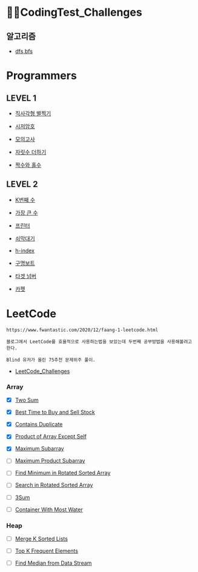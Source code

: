 # 👨‍💻CodingTest_Challenges


## 알고리즘

- [dfs,bfs](https://github.com/yejiCho/Programmers_Challenges/blob/master/algorithm/dfs%2Cbfs.md)

# Programmers

## LEVEL 1

- [직사각형 별찍기](https://github.com/yejiCho/Programmers_Challenges/blob/master/LEVEL_1/1.md)

- [시저암호](https://github.com/yejiCho/Programmers_Challenges/blob/master/LEVEL_1/2.md)

- [모의고사](https://github.com/yejiCho/Programmers_Challenges/blob/master/LEVEL_1/3.md)

- [자릿수 더하기](https://github.com/yejiCho/Programmers_Challenges/blob/master/LEVEL_1/4.md)

- [짝수와 홀수](https://github.com/yejiCho/Programmers_Challenges/blob/master/LEVEL_1/5.md)

## LEVEL 2

- [K번째 수](https://github.com/yejiCho/Programmers_Challenges/blob/master/LEVEL_2/1.md)

- [가장 큰 수](https://github.com/yejiCho/Programmers_Challenges/blob/master/LEVEL_2/2.md)

- [프린터](https://github.com/yejiCho/Programmers_Challenges/blob/master/LEVEL_2/3.md)

- [쇠막대기](https://github.com/yejiCho/Programmers_Challenges/blob/master/LEVEL_2/4.md)

- [h-index](https://github.com/yejiCho/Programmers_Challenges/blob/master/LEVEL_2/6.md)

- [구명보트](https://github.com/yejiCho/Programmers_Challenges/blob/master/LEVEL_2/7.md)

- [타겟 넘버](https://github.com/yejiCho/Programmers_Challenges/blob/master/LEVEL_2/8.md)

- [카펫](https://github.com/yejiCho/Programmers_Challenges/blob/master/LEVEL_2/9.md)

# LeetCode

```
https://www.fwantastic.com/2020/12/faang-1-leetcode.html

블로그에서 LeetCode를 효율적으로 사용하는법을 보았는데 두번째 공부방법을 사용해볼려고 한다.

Blind 유저가 올린 75추천 문제위주 풀이.
```

- [LeetCode_Challenges](https://www.teamblind.com/post/New-Year-Gift---Curated-List-of-Top-75-LeetCode-Questions-to-Save-Your-Time-OaM1orEU)

### Array

- [X] [Two Sum](https://leetcode.com/problems/two-sum/)

- [X] [Best Time to Buy and Sell Stock](https://leetcode.com/problems/best-time-to-buy-and-sell-stock/)

- [X] [Contains Duplicate](https://leetcode.com/problems/contains-duplicate/)

- [X] [Product of Array Except Self](https://leetcode.com/problems/product-of-array-except-self/)

- [X] [Maximum Subarray](https://leetcode.com/problems/maximum-subarray/)

- [ ] [Maximum Product Subarray](https://leetcode.com/problems/maximum-product-subarray/)

- [ ] [Find Minimum in Rotated Sorted Array](https://leetcode.com/problems/find-minimum-in-rotated-sorted-array/)

- [ ] [Search in Rotated Sorted Array](https://leetcode.com/problems/search-in-rotated-sorted-array/)

- [ ] [3Sum](https://leetcode.com/problems/3sum/)

- [ ] [Container With Most Water](https://leetcode.com/problems/container-with-most-water/)

### Heap

- [ ] [Merge K Sorted Lists](https://leetcode.com/problems/merge-k-sorted-lists/)

- [ ] [Top K Frequent Elements](https://leetcode.com/problems/top-k-frequent-elements/)

- [ ] [Find Median from Data Stream](https://leetcode.com/problems/find-median-from-data-stream/)
